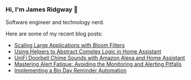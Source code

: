 ### Hi, I'm James Ridgway 👋
Software engineer and technology nerd.

Here are some of my recent blog posts:
  * [Scaling Large Applications with Bloom Filters](https://www.jamesridgway.co.uk/scaling-large-applications-with-bloom-filters/)
  * [Using Helpers to Abstract Complex Logic in Home Assistant](https://www.jamesridgway.co.uk/using-helpers-to-abstract-complex-logic-in-home-assistant/)
  * [UniFi Doorbell Chime Sounds with Amazon Alexa and Home Assistant](https://www.jamesridgway.co.uk/unifi-doorbell-chime-sounds-with-amazon-alexa-and-home-assistant/)
  * [Mastering Alert Fatigue: Avoiding the Monitoring and Alerting Pitfalls](https://www.jamesridgway.co.uk/mastering-alert-fatigue-avoiding-the-monitoring-and-alerting-pitfalls/)
  * [Implementing a Bin Day Reminder Automation](https://www.jamesridgway.co.uk/implementing-a-bin-day-reminder-automation/)
